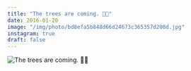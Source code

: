 ```yaml
---
title: "The trees are coming. 🌲🌳"
date: 2016-01-20
image: "/img/photo/bd8efa5b848d66d24673c365357d200d.jpg"
instagram: true
draft: false
---
```


![The trees are coming. 🌲🌳](/img/photo/bd8efa5b848d66d24673c365357d200d.jpg)
